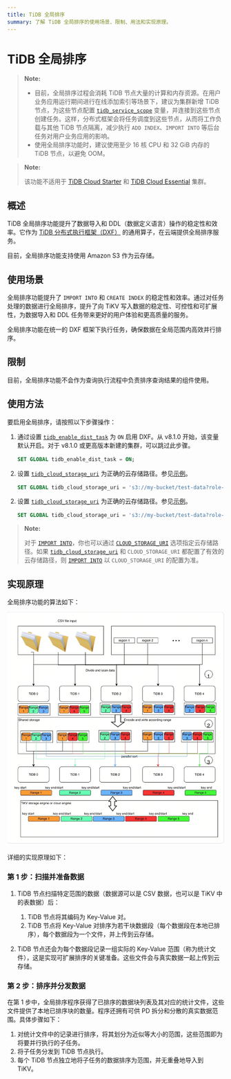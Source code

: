 ```yaml
---
title: TiDB 全局排序
summary: 了解 TiDB 全局排序的使用场景、限制、用法和实现原理。
---
```


<!-- markdownlint-disable MD029 -->
<!-- markdownlint-disable MD046 -->

# TiDB 全局排序

> **Note:**
>
> - 目前，全局排序过程会消耗 TiDB 节点大量的计算和内存资源。在用户业务应用运行期间进行在线添加索引等场景下，建议为集群新增 TiDB 节点，为这些节点配置 [`tidb_service_scope`](/system-variables.md#tidb_service_scope-new-in-v740) 变量，并连接到这些节点创建任务。这样，分布式框架会将任务调度到这些节点，从而将工作负载与其他 TiDB 节点隔离，减少执行 `ADD INDEX`、`IMPORT INTO` 等后台任务对用户业务应用的影响。
> - 使用全局排序功能时，建议使用至少 16 核 CPU 和 32 GiB 内存的 TiDB 节点，以避免 OOM。

> **Note:**
>
> 该功能不适用于 [TiDB Cloud Starter](https://docs.pingcap.com/tidbcloud/select-cluster-tier#starter) 和 [TiDB Cloud Essential](https://docs.pingcap.com/tidbcloud/select-cluster-tier#essential) 集群。

## 概述

TiDB 全局排序功能提升了数据导入和 DDL（数据定义语言）操作的稳定性和效率。它作为 [TiDB 分布式执行框架（DXF）](/tidb-distributed-execution-framework.md) 的通用算子，在云端提供全局排序服务。

目前，全局排序功能支持使用 Amazon S3 作为云存储。

## 使用场景

全局排序功能提升了 `IMPORT INTO` 和 `CREATE INDEX` 的稳定性和效率。通过对任务处理的数据进行全局排序，提升了向 TiKV 写入数据的稳定性、可控性和可扩展性，为数据导入和 DDL 任务带来更好的用户体验和更高质量的服务。

全局排序功能在统一的 DXF 框架下执行任务，确保数据在全局范围内高效并行排序。

## 限制

目前，全局排序功能不会作为查询执行流程中负责排序查询结果的组件使用。

## 使用方法

要启用全局排序，请按照以下步骤操作：

1. 通过设置 [`tidb_enable_dist_task`](/system-variables.md#tidb_enable_dist_task-new-in-v710) 为 `ON` 启用 DXF。从 v8.1.0 开始，该变量默认开启。对于 v8.1.0 或更高版本新建的集群，可以跳过此步骤。

    ```sql
    SET GLOBAL tidb_enable_dist_task = ON;
    ```

<CustomContent platform="tidb">

2. 设置 [`tidb_cloud_storage_uri`](/system-variables.md#tidb_cloud_storage_uri-new-in-v740) 为正确的云存储路径。参见[示例](/br/backup-and-restore-storages.md)。

    ```sql
    SET GLOBAL tidb_cloud_storage_uri = 's3://my-bucket/test-data?role-arn=arn:aws:iam::888888888888:role/my-role'
    ```

</CustomContent>
<CustomContent platform="tidb-cloud">

2. 设置 [`tidb_cloud_storage_uri`](/system-variables.md#tidb_cloud_storage_uri-new-in-v740) 为正确的云存储路径。参见[示例](https://docs.pingcap.com/tidb/stable/backup-and-restore-storages)。

    ```sql
    SET GLOBAL tidb_cloud_storage_uri = 's3://my-bucket/test-data?role-arn=arn:aws:iam::888888888888:role/my-role'
    ```

</CustomContent>

> **Note:**
>
> 对于 [`IMPORT INTO`](/sql-statements/sql-statement-import-into.md)，你也可以通过 [`CLOUD_STORAGE_URI`](/sql-statements/sql-statement-import-into.md#withoptions) 选项指定云存储路径。如果 [`tidb_cloud_storage_uri`](/system-variables.md#tidb_cloud_storage_uri-new-in-v740) 和 `CLOUD_STORAGE_URI` 都配置了有效的云存储路径，则 [`IMPORT INTO`](/sql-statements/sql-statement-import-into.md) 以 `CLOUD_STORAGE_URI` 的配置为准。

## 实现原理

全局排序功能的算法如下：

![Algorithm of Global Sort](/media/dist-task/global-sort.jpeg)

详细的实现原理如下：

### 第 1 步：扫描并准备数据

1. TiDB 节点扫描特定范围的数据（数据源可以是 CSV 数据，也可以是 TiKV 中的表数据）后：

    1. TiDB 节点将其编码为 Key-Value 对。
    2. TiDB 节点将 Key-Value 对排序为若干块数据段（每个数据段在本地已排序），每个数据段为一个文件，并上传到云存储。

2. TiDB 节点还会为每个数据段记录一组实际的 Key-Value 范围（称为统计文件），这是实现可扩展排序的关键准备。这些文件会与真实数据一起上传到云存储。

### 第 2 步：排序并分发数据

在第 1 步中，全局排序程序获得了已排序的数据块列表及其对应的统计文件，这些文件提供了本地已排序块的数量。程序还拥有可供 PD 拆分和分散的真实数据范围。具体步骤如下：

1. 对统计文件中的记录进行排序，将其划分为近似等大小的范围，这些范围即为将要并行执行的子任务。
2. 将子任务分发到 TiDB 节点执行。
3. 每个 TiDB 节点独立地将子任务的数据排序为范围，并无重叠地导入到 TiKV。